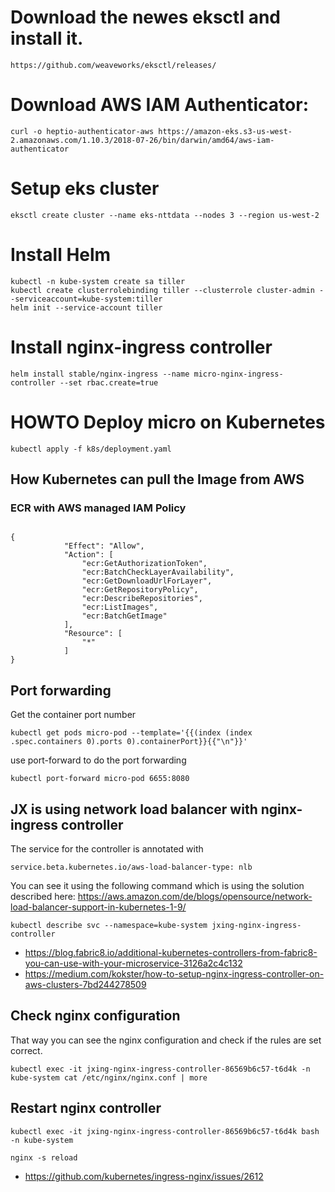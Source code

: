 # Download the newes eksctl and install it. 

```
https://github.com/weaveworks/eksctl/releases/
```

# Download AWS IAM Authenticator:
```
curl -o heptio-authenticator-aws https://amazon-eks.s3-us-west-2.amazonaws.com/1.10.3/2018-07-26/bin/darwin/amd64/aws-iam-authenticator
```

# Setup eks cluster
```
eksctl create cluster --name eks-nttdata --nodes 3 --region us-west-2
```

# Install Helm 

```
kubectl -n kube-system create sa tiller
kubectl create clusterrolebinding tiller --clusterrole cluster-admin --serviceaccount=kube-system:tiller
helm init --service-account tiller
```

# Install nginx-ingress controller 

```
helm install stable/nginx-ingress --name micro-nginx-ingress-controller --set rbac.create=true
```

# HOWTO Deploy micro on Kubernetes

```
kubectl apply -f k8s/deployment.yaml
```

## How Kubernetes can pull the Image from AWS

### ECR with AWS managed IAM Policy

```

{
            "Effect": "Allow",
            "Action": [
                "ecr:GetAuthorizationToken",
                "ecr:BatchCheckLayerAvailability",
                "ecr:GetDownloadUrlForLayer",
                "ecr:GetRepositoryPolicy",
                "ecr:DescribeRepositories",
                "ecr:ListImages",
                "ecr:BatchGetImage"
            ],
            "Resource": [
                "*"
            ]
}

```

## Port forwarding

Get the container port number

 ```kubectl get pods micro-pod --template='{{(index (index .spec.containers 0).ports 0).containerPort}}{{"\n"}}'```

use port-forward to do the port forwarding

```kubectl port-forward micro-pod 6655:8080```

## JX is using network load balancer with nginx-ingress controller

The service for the controller is annotated with  

```service.beta.kubernetes.io/aws-load-balancer-type: nlb```

You can see it using the following command which is using the solution described here: 
https://aws.amazon.com/de/blogs/opensource/network-load-balancer-support-in-kubernetes-1-9/


```kubectl describe svc --namespace=kube-system jxing-nginx-ingress-controller```

* https://blog.fabric8.io/additional-kubernetes-controllers-from-fabric8-you-can-use-with-your-microservice-3126a2c4c132
* https://medium.com/kokster/how-to-setup-nginx-ingress-controller-on-aws-clusters-7bd244278509

## Check nginx configuration

That way you can see the nginx configuration and check if the rules are set correct. 

```
kubectl exec -it jxing-nginx-ingress-controller-86569b6c57-t6d4k -n kube-system cat /etc/nginx/nginx.conf | more
```

## Restart nginx controller

```
kubectl exec -it jxing-nginx-ingress-controller-86569b6c57-t6d4k bash -n kube-system
```

```
nginx -s reload
```

* https://github.com/kubernetes/ingress-nginx/issues/2612



 



